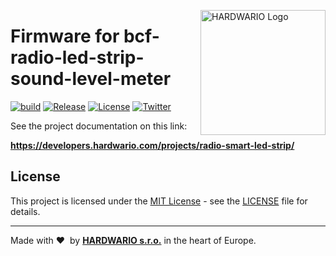 <a href="https://www.hardwario.com/"><img src="https://www.hardwario.com/ci/assets/hw-logo.svg" width="200" alt="HARDWARIO Logo" align="right"></a>

# Firmware for bcf-radio-led-strip-sound-level-meter

[![build](https://github.com/hardwario/twr-radio-led-strip-sound-level-meter/actions/workflows/main.yml/badge.svg)](https://github.com/hardwario/twr-radio-led-strip-sound-level-meter/actions/workflows/main.yml)
[![Release](https://img.shields.io/github/release/bigclownprojects/bcf-radio-led-strip-sound-level-meter.svg)](https://github.com/bigclownprojects/bcf-radio-led-strip-sound-level-meter/releases)
[![License](https://img.shields.io/github/license/bigclownprojects/bcf-radio-led-strip-sound-level-meter.svg)](https://github.com/bigclownprojects/bcf-radio-led-strip-sound-level-meter/blob/master/LICENSE)
[![Twitter](https://img.shields.io/twitter/follow/bigclownprojects.svg?style=social&label=Follow)](https://twitter.com/bigclownprojects)

See the project documentation on this link:

**https://developers.hardwario.com/projects/radio-smart-led-strip/**

## License

This project is licensed under the [MIT License](https://opensource.org/licenses/MIT/) - see the [LICENSE](LICENSE) file for details.

---

Made with &#x2764;&nbsp; by [**HARDWARIO s.r.o.**](https://www.hardwario.com/) in the heart of Europe.
